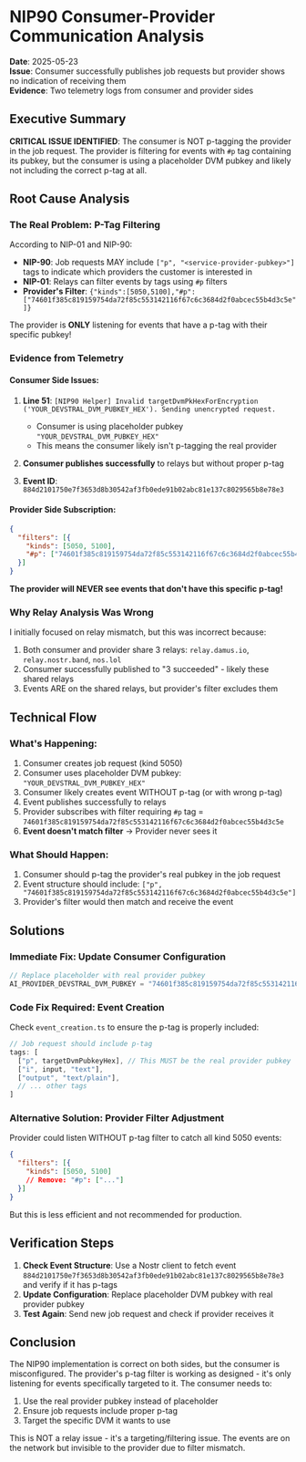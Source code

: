 # NIP90 Consumer-Provider Communication Analysis

**Date**: 2025-05-23  
**Issue**: Consumer successfully publishes job requests but provider shows no indication of receiving them  
**Evidence**: Two telemetry logs from consumer and provider sides  

## Executive Summary

**CRITICAL ISSUE IDENTIFIED**: The consumer is NOT p-tagging the provider in the job request. The provider is filtering for events with `#p` tag containing its pubkey, but the consumer is using a placeholder DVM pubkey and likely not including the correct p-tag at all.

## Root Cause Analysis

### The Real Problem: P-Tag Filtering

According to NIP-01 and NIP-90:
- **NIP-90**: Job requests MAY include `["p", "<service-provider-pubkey>"]` tags to indicate which providers the customer is interested in
- **NIP-01**: Relays can filter events by tags using `#p` filters
- **Provider's Filter**: `{"kinds":[5050,5100],"#p":["74601f385c819159754da72f85c553142116f67c6c3684d2f0abcec55b4d3c5e"]}`

The provider is **ONLY** listening for events that have a p-tag with their specific pubkey!

### Evidence from Telemetry

#### Consumer Side Issues:
1. **Line 51**: `[NIP90 Helper] Invalid targetDvmPkHexForEncryption ('YOUR_DEVSTRAL_DVM_PUBKEY_HEX'). Sending unencrypted request.`
   - Consumer is using placeholder pubkey `"YOUR_DEVSTRAL_DVM_PUBKEY_HEX"`
   - This means the consumer likely isn't p-tagging the real provider

2. **Consumer publishes successfully** to relays but without proper p-tag
3. **Event ID**: `884d2101750e7f3653d8b30542af3fb0ede91b02abc81e137c8029565b8e78e3`

#### Provider Side Subscription:
```json
{
  "filters": [{
    "kinds": [5050, 5100],
    "#p": ["74601f385c819159754da72f85c553142116f67c6c3684d2f0abcec55b4d3c5e"]
  }]
}
```

**The provider will NEVER see events that don't have this specific p-tag!**

### Why Relay Analysis Was Wrong

I initially focused on relay mismatch, but this was incorrect because:
1. Both consumer and provider share 3 relays: `relay.damus.io`, `relay.nostr.band`, `nos.lol`
2. Consumer successfully published to "3 succeeded" - likely these shared relays
3. Events ARE on the shared relays, but provider's filter excludes them

## Technical Flow

### What's Happening:
1. Consumer creates job request (kind 5050)
2. Consumer uses placeholder DVM pubkey: `"YOUR_DEVSTRAL_DVM_PUBKEY_HEX"`
3. Consumer likely creates event WITHOUT p-tag (or with wrong p-tag)
4. Event publishes successfully to relays
5. Provider subscribes with filter requiring `#p` tag = `74601f385c819159754da72f85c553142116f67c6c3684d2f0abcec55b4d3c5e`
6. **Event doesn't match filter** → Provider never sees it

### What Should Happen:
1. Consumer should p-tag the provider's real pubkey in the job request
2. Event structure should include: `["p", "74601f385c819159754da72f85c553142116f67c6c3684d2f0abcec55b4d3c5e"]`
3. Provider's filter would then match and receive the event

## Solutions

### Immediate Fix: Update Consumer Configuration

```typescript
// Replace placeholder with real provider pubkey
AI_PROVIDER_DEVSTRAL_DVM_PUBKEY = "74601f385c819159754da72f85c553142116f67c6c3684d2f0abcec55b4d3c5e"
```

### Code Fix Required: Event Creation

Check `event_creation.ts` to ensure the p-tag is properly included:
```typescript
// Job request should include p-tag
tags: [
  ["p", targetDvmPubkeyHex], // This MUST be the real provider pubkey
  ["i", input, "text"],
  ["output", "text/plain"],
  // ... other tags
]
```

### Alternative Solution: Provider Filter Adjustment

Provider could listen WITHOUT p-tag filter to catch all kind 5050 events:
```json
{
  "filters": [{
    "kinds": [5050, 5100]
    // Remove: "#p": ["..."]
  }]
}
```
But this is less efficient and not recommended for production.

## Verification Steps

1. **Check Event Structure**: Use a Nostr client to fetch event `884d2101750e7f3653d8b30542af3fb0ede91b02abc81e137c8029565b8e78e3` and verify if it has p-tags
2. **Update Configuration**: Replace placeholder DVM pubkey with real provider pubkey
3. **Test Again**: Send new job request and check if provider receives it

## Conclusion

The NIP90 implementation is correct on both sides, but the consumer is misconfigured. The provider's p-tag filter is working as designed - it's only listening for events specifically targeted to it. The consumer needs to:

1. Use the real provider pubkey instead of placeholder
2. Ensure job requests include proper p-tag
3. Target the specific DVM it wants to use

This is NOT a relay issue - it's a targeting/filtering issue. The events are on the network but invisible to the provider due to filter mismatch.